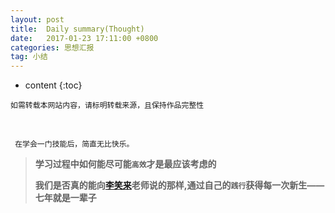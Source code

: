 ```yaml
---
layout: post
title:  Daily summary(Thought)
date:   2017-01-23 17:11:00 +0800
categories: 思想汇报
tag: 小结
---
```


* content
{:toc}


`如需转载本网站内容，请标明转载来源，且保持作品完整性`

&nbsp;


     在学会一门技能后，简直无比快乐。
	 
> **学习过程中如何能尽可能`高效`才是最应该考虑的**
>
> **我们是否真的能向[李笑来](http://baike.baidu.com/link?url=wH5RwkwHW1Nwp1iBIBrvWwLZ8_GuLQOMAVDx4aDTn5JHD4icxfkrZLRCa72Pvz6PaYYmzPUR2VojZdE6_NAasbBFg3OhxmhNmfwB_pUm_nXCvziNnOpLSqh9OcsQWRz1)老师说的那样,通过自己的`践行`获得每一次新生——七年就是一辈子**


&nbsp;

&nbsp;

&nbsp;

&nbsp;

&nbsp;
